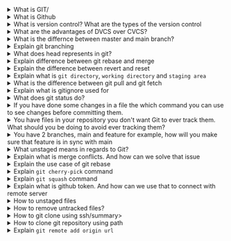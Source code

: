 <details>
<summary>What is GIT/</summary><b><br>

Git is a version control system that allows you to track changes to files and coordinate work on those files among multiple people.
Git also makes it easy to collaborate with others, as you can share changes and merge the changes made by different people into a single version of a file.
</b>
</details>

<details>
<summary>What is Github</summary><b><br>
GitHub is a web-based platform that provides hosting for version control using Git. It is a subsidiary of Microsoft, 
and it offers all of the distributed version control and source code management (SCM) functionality of Git as well as adding its own features. 
GitHub is a very popular platform for developers to share and collaborate on projects, and it is also used for hosting open-source projects.
</b>
</details>

<details>
<summary>What is version control?  What are the types of the version control</summary><b><br>

Version control is a system that tracks changes to a file or set of files over time so that you can recall specific versions later. 
It allows you to revert files back to a previous state, revert the entire project back to a previous state.

1. Centralised version control system(CVCS): It uses a central server to store all the versions of a project's files.
   Developers "check out" files from the central server, make changes, and then "check in" the updated files. Examples of CVCS include Subversion and Perforce.

2. Distributed version control system(DVCS): It allows developers to "clone" an entire repository, including the entire version history of the project.
   This means that they have a complete local copy of the repository, including all branches and past versions.
   Developers can work independently and then later merge their changes back into the main repository. Examples of DVCS include Git
</b>
</details>

<details>
<summary>What are the advantages of DVCS over CVCS?</summary><b><br>

1. Better collabartion: In a DVCS, every developer has a full copy of the repository, including the entire history of all changes.
   This makes it easier for developers to work together, as they don't have to constantly communicate with a central server to commit their changes or to see the changes made by others.
2. Improve speed: ecause developers have a local copy of the repository, they can commit their changes and perform other version control actions faster,
   as they don't have to communicate with a central server.
3. Greater flexibility: With a DVCS, developers can work offline and commit their changes later when they do have an internet connection.
   They can also choose to share their changes with only a subset of the team(team interested in reviewing or collaborating on this particular feature),
   rather than pushing all of their changes to a central server.
5. Enhanced security: In a DVCS, the repository history is stored on multiple servers and computers, which makes it more resistant to data loss.
   If the central server in a CVCS goes down or the repository becomes corrupted, it can be difficult to recover the lost data.
</b>
</details>

<details>
<summary>What is the differnce between master and main branch?</summary><b><br>

the difference between "main" and "master" branches is primarily in their naming convention and historical usage. 
While "master" has been the traditional default branch name in Git, "main" is increasingly being used as an alternative to promote 
more inclusive language and practices within the software development community. Both branches serve the same purpose as the primary line of development in a repository.
</b>
</details>

<details>
<summary>Explain git branching</summary><b><br>

Each repository has a deafult branch named as *main* branch. We can create end number of branches as per our requirements.
Usually developers create their own branches works on there bugs and fixes it and then push it to the main branch.
We can merge a branch with another branch using a pull request.

```
# command to check current branch
git branch #astreick mark shows the current working branch we are on

# command to create new branch
git checkout -b branch1

# command to switch between branched
git checkout branch1
git switch branch1

# command to remove branch from git
git branch -d branch1
```
</b>
</details>

<details>
<summary>What does head represents in git?</summary><b><br>

HEAD is the reference to the most recent commit in the current branch. This means HEAD is just like a pointer that keeps track of the latest commit in your current branch.<br>
For eg: Suppose you have a file that has 2 branch main and dev, first you have made two commit in main branch c1,c2. Then switched to dev branch and have commit c3,c4. So the head will be on c4. And now i have switched again to the main branch. So now the head will be on c2. 
</b>
</details>

<details>
<summary>Explain difference between git rebase and merge</summary><b><br>
   
*Merge*: Creates a new commit that combines the histories of the two branches.
```
   A--B--C--F                     A--B--C--F
        \                              \
         D--E                           D--E--M
```

*Rebase*: Rewrites history by replaying the commits from one branch (usually the feature branch) on top of another branch (usually the main branch)
```
   A--B--C--F                     A--B--C--F
        \                                   \
         D--E                                D'--E'
```
</b>
</details>

<details>
<summary>Explain the difference between revert and reset</summary><b><br>

*git revert*: git revert is a command that creates a new commit that undoes the changes made in a previous commit. 
This is useful when you want to reverse a specific change in your project’s history.<br>

Let say we have 3 commit, A-B-C<br>
If we do `git revert head`
This will create a new commit D that undoes the changes made in C<br>
`A-B-C-D`

Now, project still has history of commit C incase we have to refer it.

*git reset*: git reset is a powerful command that is used to undo changes in your Git repository. 
Unlike git revert, which creates a new commit to undo changes, git reset actually moves the HEAD pointer to a specified commit, 
effectively “forgetting” any commits that may come after it.

Let say we have 3 commit, A-B-C
If we do `git reset head`
This will delete commit C, and move head to commit B

</b>
</details>

<details> 
<summary> Explain what is <code>git directory</code>, <code>working directory</code> and <code>staging area</code></summary><b><br>

*Working area*:-  This is where you perform all your edits and create new files. It holds the current state of your project<br>
*Staging area*:-  After making changes in your working directory that you want to commit, you first “add” these changes to the staging area.<br>
				      It takes a snapshot of the changes, preparing them for a commit.<br>
*Git directory*:- Also know as repository.  When you’re ready, you “commit” the changes that have been added to your staging area.<br>
				      This is where Git stores the metadata and object database for your project. This is the most important part of Git,<br> 
				      and it is what is copied when you clone a repository from another computer.<br>
</b>
</details>

<details>
<summary>What is the difference between git pull and git fetch </summary><b><br>

``` git pull = git fetch + git merge ```

When you run git pull, it gets all the changes from the remote or central repository and attaches it to your corresponding branch in your local repository.

git fetch gets all the changes from the remote repository, stores the changes in a separate branch in your local repository
</b>
</details>

<details>
<summary>Explain what is gitignore used for</summary><b><br>

The purpose of `gitignore` files is to ensure that certain files not tracked by Git remain untracked. To stop tracking a file that is currently tracked, use git rm --cached.
</b>
</details>

<details>
<summary>What does git status do?</summary><b><br>

`git status` helps you to understand the tracking status of files in your repository. Focusing on working directory and staging area - you can learn which changes were made in the working directory, which changes are in the staging area and in general, whether files are being tracked or not.
</b>
</details>

<details>
<summary>If you have done some changes in a file the which command you can use to see changes before committing them.</summary><b><br>

`git diff`
</b>
</details>

<details>
<summary>You have files in your repository you don't want Git to ever track them. What should you be doing to avoid ever tracking them?</summary><b><br>

You can put the filename in `.gitignore` file, which prevent it from adding it to staging area. Thus tracking can be prevented
</b>
</details>

<details>
<summary>You have 2 branches, main and feature for example, how will you make sure that feature is in sync with main</summary><b><br>

```console
git checkout main # to make sure head is on main branch
git pull # to pull all changes from remote server on your local repo
git checkout feature # to move your head on feature branch
git merge main # this will merge all main branches changes with feature branch.
```
</b>
</details>

<details>
<summary>What unstaged means in regards to Git?</summary><b><br>

A file which is still in working directory, yet not added to staging area. This file cannot be tracked.
</b>
</details>

<details>
<summary>Explain what is merge conflicts. And how can we solve that issue</summary><b><br>

When same name file is been editing with two different branches(note that content of the file should be different), if we merge then conflicts occurs.

case1: Consider in main branch in file.txt file a statement is written like<br>
`Hi, My name is Abhishek`<br>
And then there is another branch named feature1nthat has statement as follows<br>
`Hi, My name is Abhishek. I am a boy`<br>
In such case conflict will not occur.<br>

case2: Consider in main branch in file.txt file a statement is written like<br>
`Hi, My name is Abhishek`<br>
And then there is another branch named feature1nthat has statement as follows<br>
`I am a boy`<br>
In such case conflict will occur.<br>
We can solve this issue by opening the editor and decide how we wanted the content to be formatted.<br>
Thus after that we can add the file in staging area and commit the changes.
</b>
</details>

<details>
<summary>Explain the use case of git rebase</summary><b><br>

Suppose a team is working on a `feature` branch that is coming from the `main` branch of the repo. At a point, where the feature development is done, and finally we wish to merge the feature branch into the main branch without keeping the history of the commits made in the feature branch, a `git rebase` will be helpful.
</b>
</details>

<details>  
<summary>Explain <code>git cherry-pick</code> command</summary><b><br>

Git cherry pick is a command used to apply a specific commit from one branch to another. It allows you to select individual commits and incorporate them into another branch, providing more granular control over the changes you want to include.<br>

Let's say we have two branches 'main' and 'feature'. We have made commit in feature branch and want to include that in main branch.

```hcl
# apply single commit
git cherry-pick <commit_id>

# applying multiple commits
git cherry-pick <commit_id1> <commit_id2> <commit_id3>
</b>
</details>

<details>
<summary>Explain <code>git stash</code> command</summary><b><br>

Suppose you are implementing a new feature for your product. Your code is in progress and suddenly a business escalation comes.<br>
Because of this, you have to keep aside your new feature you are working on for somtimes.<br>
Now, we can't commit our partial code and also cannot throw away our changes. So we need some temporary storage when you can store your partial changes and later on commit it.<br>
To stash an item, it applies only on the modified files not on new files.

```hcl
# to stash an item
git stash

# to see stashed items list
git stash list

# to apply stashed items
git stash apply <stash_id>

# to clear stash items
git stash clear

# to reapply changes
git stash pop
```
The git stash pop command is quite similar to git stash apply. The main difference between both of these commands is stash pop command that deletes the stash from the stack after it is applied.
</b>
</details>

<details>
<summary>Explain <code>git squash</code> command</summary><b><br>

</b>
</details>

<details>
<summary>Explain what is github token. And how can we use that to connect with remote server</summary><b><br>

</b>
</details>

<details>
<summary>How to unstaged files</summary><b><br>

`git reset -- <file_name>` will unstage any staged changes for the given file(s).
</b>
</details>

<details>
<summary>How to remove untracked files?</summary><b><br>

`git clean [-d] [-f] [-n]`<br>
f--->To remove the unstaged files, we have to use the git clean command with the -f flag.<br>
n---> This lists out all the files that are going to be removed using the git clean command.<br>
d---> This lists out all the files and directories that are going to be removed using the git clean command.
</b>
</details>

<details>
<summary>How to git clone using ssh/summary><b><br>

</b>
</details>

<details>
<summary>How to clone git repository using path</summary><b><br>

</b>
</details>

<details>
<summary>Explain <code>git remote add origin url</code></summary><b><br>

`git remote add` : This command is used to add remote repo to our local server.<br>
`name` : It is like a shorthand reference to our url. This is the name that we want to give to the remote repository.<br>
`url` : It is the url of repository that we want to add.<br>

How can we rename the above shorthand refernece<br>
`git remote rename <old_name> <new_name>`

How to remove the shorthand reference<br>
`git remote remove <name>`
</b>
</details>



